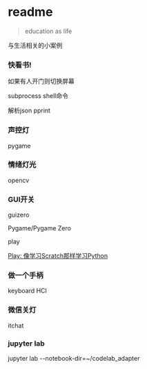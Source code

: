 # readme
>  education as life

与生活相关的小案例

### 快看书!
如果有人开门则切换屏幕

subprocess
    shell命令

解析json
pprint

### 声控灯
pygame

### 情绪灯光
opencv

### GUI开关
guizero

Pygame/Pygame Zero

play

[Play: 像学习Scratch那样学习Python](https://blog.just4fun.site/replit-play.html)

### 做一个手柄
keyboard HCI

### 微信关灯
itchat

### jupyter lab
jupyter lab --notebook-dir=~/codelab_adapter